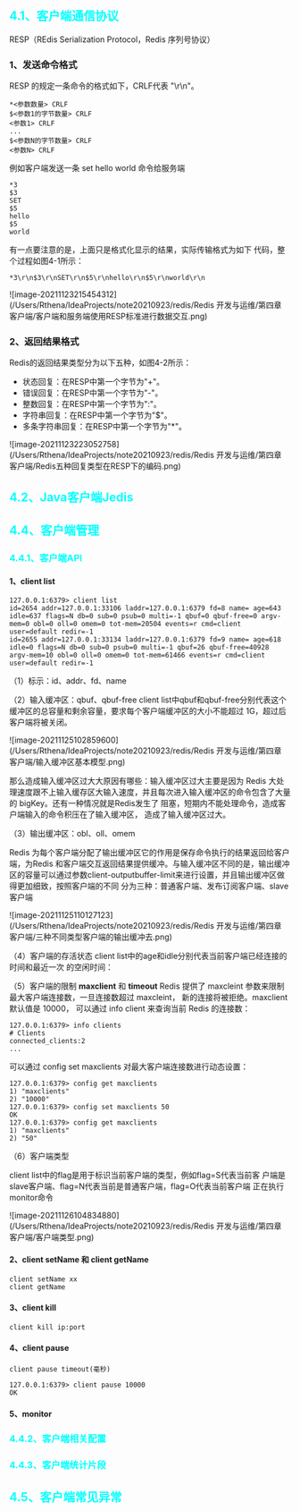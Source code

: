 ## <font color=Cyan>4.1、客户端通信协议</font>

RESP（REdis Serialization Protocol，Redis 序列号协议）

### 1、发送命令格式

RESP 的规定一条命令的格式如下，CRLF代表 "\r\n"。

```
*<参数数量> CRLF
$<参数1的字节数量> CRLF
<参数1> CRLF
...
$<参数N的字节数量> CRLF
<参数N> CRLF
```

例如客户端发送一条 set hello world 命令给服务端

```
*3
$3
SET
$5
hello
$5
world
```

有一点要注意的是，上面只是格式化显示的结果，实际传输格式为如下 代码，整个过程如图4-1所示：

```
*3\r\n$3\r\nSET\r\n$5\r\nhello\r\n$5\r\nworld\r\n
```

![image-20211123215454312](/Users/Rthena/IdeaProjects/note20210923/redis/Redis 开发与运维/第四章 客户端/客户端和服务端使用RESP标准进行数据交互.png)

### 2、返回结果格式

Redis的返回结果类型分为以下五种，如图4-2所示：
* 状态回复：在RESP中第一个字节为"+"。
* 错误回复：在RESP中第一个字节为"-"。
* 整数回复：在RESP中第一个字节为":"。
* 字符串回复：在RESP中第一个字节为"$"。
* 多条字符串回复：在RESP中第一个字节为"*"。

![image-20211123223052758](/Users/Rthena/IdeaProjects/note20210923/redis/Redis 开发与运维/第四章 客户端/Redis五种回复类型在RESP下的编码.png)

## <font color=Cyan>4.2、Java客户端Jedis</font>



## <font color=Cyan>4.4、客户端管理</font>

### <font color=Cyan>4.4.1、客户端API</font>

#### 1、client list

```
127.0.0.1:6379> client list
id=2654 addr=127.0.0.1:33106 laddr=127.0.0.1:6379 fd=8 name= age=643 idle=637 flags=N db=0 sub=0 psub=0 multi=-1 qbuf=0 qbuf-free=0 argv-mem=0 obl=0 oll=0 omem=0 tot-mem=20504 events=r cmd=client user=default redir=-1
id=2655 addr=127.0.0.1:33134 laddr=127.0.0.1:6379 fd=9 name= age=618 idle=0 flags=N db=0 sub=0 psub=0 multi=-1 qbuf=26 qbuf-free=40928 argv-mem=10 obl=0 oll=0 omem=0 tot-mem=61466 events=r cmd=client user=default redir=-1
```

（1）标示：id、addr、fd、name

（2）输入缓冲区：qbuf、qbuf-free
client list中qbuf和qbuf-free分别代表这个缓冲区的总容量和剩余容量，要求每个客户端缓冲区的大小不能超过 1G，超过后客户端将被关闭。

![image-20211125102859600](/Users/Rthena/IdeaProjects/note20210923/redis/Redis 开发与运维/第四章 客户端/输入缓冲区基本模型.png)

那么造成输入缓冲区过大大原因有哪些：输入缓冲区过大主要是因为 Redis 大处理速度跟不上输入缓存区大输入速度，并且每次进入输入缓冲区的命令包含了大量的 bigKey。还有一种情况就是Redis发生了 阻塞，短期内不能处理命令，造成客户端输入的命令积压在了输入缓冲区， 造成了输入缓冲区过大。

（3）输出缓冲区：obl、oll、omem

Redis 为每个客户端分配了输出缓冲区它的作用是保存命令执行的结果返回给客户端，为Redis 和客户端交互返回结果提供缓冲。与输入缓冲区不同的是，输出缓冲区的容量可以通过参数client-outputbuffer-limit来进行设置，并且输出缓冲区做得更加细致，按照客户端的不同 分为三种：普通客户端、发布订阅客户端、slave客户端

![image-20211125110127123](/Users/Rthena/IdeaProjects/note20210923/redis/Redis 开发与运维/第四章 客户端/三种不同类型客户端的输出缓冲去.png)

（4）客户端的存活状态
client list中的age和idle分别代表当前客户端已经连接的时间和最近一次 的空闲时间：

（5）客户端的限制 **maxclient** 和 **timeout**
Redis 提供了 maxcleint 参数来限制最大客户端连接数，一旦连接数超过 maxcleint， 新的连接将被拒绝。maxclient 默认值是 10000， 可以通过 info client 来查询当前 Redis 的连接数：
```
127.0.0.1:6379> info clients 
# Clients
connected_clients:2
...
```

可以通过 config set maxclients 对最大客户端连接数进行动态设置：
```
127.0.0.1:6379> config get maxclients
1) "maxclients"
2) "10000"
127.0.0.1:6379> config set maxclients 50
OK
127.0.0.1:6379> config get maxclients
1) "maxclients"
2) "50"
```

（6）客户端类型

client list中的flag是用于标识当前客户端的类型，例如flag=S代表当前客 户端是slave客户端、flag=N代表当前是普通客户端，flag=O代表当前客户端 正在执行monitor命令

![image-20211126104834880](/Users/Rthena/IdeaProjects/note20210923/redis/Redis 开发与运维/第四章 客户端/客户端类型.png)

#### 2、client setName 和 client getName

```
client setName xx
client getName
```

#### 3、client kill 

```
client kill ip:port
```

#### 4、client pause

```
client pause timeout(毫秒)
```

```
127.0.0.1:6379> client pause 10000
OK
```

#### 5、monitor

### <font color=cyan>4.4.2、客户端相关配置</font>
### <font color=cyan>4.4.3、客户端统计片段</font>

## <font color=cyan>4.5、客户端常见异常</font>
